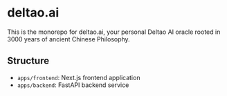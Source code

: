 # deltao.ai

This is the monorepo for deltao.ai, your personal Deltao AI oracle rooted in 3000 years of ancient Chinese Philosophy.

## Structure

- `apps/frontend`: Next.js frontend application
- `apps/backend`: FastAPI backend service
